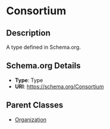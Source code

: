 # Consortium

## Description
A type defined in Schema.org.

## Schema.org Details
- **Type**: Type
- **URI**: https://schema.org/Consortium

## Parent Classes
- [Organization](../Organization.md)


